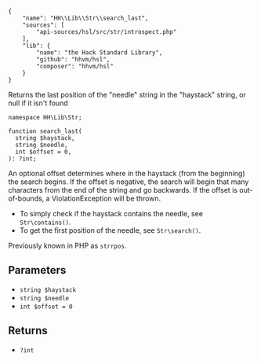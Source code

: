 ``` yamlmeta
{
    "name": "HH\\Lib\\Str\\search_last",
    "sources": [
        "api-sources/hsl/src/str/introspect.php"
    ],
    "lib": {
        "name": "the Hack Standard Library",
        "github": "hhvm/hsl",
        "composer": "hhvm/hsl"
    }
}
```




Returns the last position of the "needle" string in the "haystack" string,
or null if it isn't found




``` Hack
namespace HH\Lib\Str;

function search_last(
  string $haystack,
  string $needle,
  int $offset = 0,
): ?int;
```




An optional offset determines where in the haystack (from the beginning) the
search begins. If the offset is negative, the search will begin that many
characters from the end of the string and go backwards. If the offset is
out-of-bounds, a ViolationException will be thrown.




+ To simply check if the haystack contains the needle, see ` Str\contains() `.
+ To get the first position of the needle, see ` Str\search() `.




Previously known in PHP as ` strrpos `.




## Parameters




* ` string $haystack `
* ` string $needle `
* ` int $offset = 0 `




## Returns




- ` ?int `
<!-- HHAPIDOC -->
